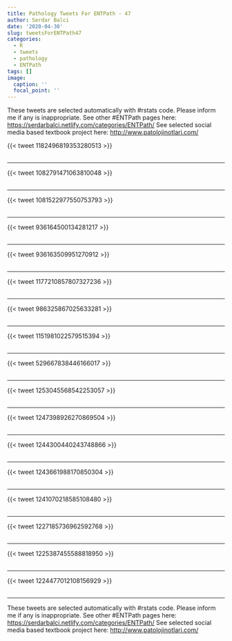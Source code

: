 ```yaml
---
title: Pathology Tweets For ENTPath - 47
author: Serdar Balci
date: '2020-04-30'
slug: tweetsForENTPath47
categories:
  - R
  - tweets
  - pathology
  - ENTPath
tags: []
image:
  caption: ''
  focal_point: ''
---
```



These tweets are selected automatically with #rstats code. Please inform me if any is inappropriate.
See other #ENTPath pages here: https://serdarbalci.netlify.com/categories/ENTPath/ 
See selected social media based textbook project here: http://www.patolojinotlari.com/

{{< tweet 1182496819353280513 >}}
<br>
<br>
<hr>
{{< tweet 1082791471063810048 >}}
<br>
<br>
<hr>
{{< tweet 1081522977550753793 >}}
<br>
<br>
<hr>
{{< tweet 936164500134281217 >}}
<br>
<br>
<hr>
{{< tweet 936163509951270912 >}}
<br>
<br>
<hr>
{{< tweet 1177210857807327236 >}}
<br>
<br>
<hr>
{{< tweet 986325867025633281 >}}
<br>
<br>
<hr>
{{< tweet 1151981022579515394 >}}
<br>
<br>
<hr>
{{< tweet 529667838446166017 >}}
<br>
<br>
<hr>
{{< tweet 1253045568542253057 >}}
<br>
<br>
<hr>
{{< tweet 1247398926270869504 >}}
<br>
<br>
<hr>
{{< tweet 1244300440243748866 >}}
<br>
<br>
<hr>
{{< tweet 1243661988170850304 >}}
<br>
<br>
<hr>
{{< tweet 1241070218585108480 >}}
<br>
<br>
<hr>
{{< tweet 1227185736962592768 >}}
<br>
<br>
<hr>
{{< tweet 1225387455588818950 >}}
<br>
<br>
<hr>
{{< tweet 1224477012108156929 >}}
<br>
<br>
<hr>


These tweets are selected automatically with #rstats code. Please inform me if any is inappropriate.
See other #ENTPath pages here: https://serdarbalci.netlify.com/categories/ENTPath/ 
See selected social media based textbook project here: http://www.patolojinotlari.com/

